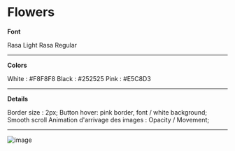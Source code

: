 # Flowers

**Font**

Rasa Light
Rasa Regular

_______________________


**Colors**

White : #F8F8F8
Black : #252525
Pink : #E5C8D3

_______________________

**Details**

Border size : 2px;
Button hover: pink border, font / white background;
Smooth scroll
Animation d'arrivage des images : Opacity / Movement;

_________________________________________________________
![image](https://user-images.githubusercontent.com/70634470/124760214-ce730200-df30-11eb-82f7-928a306d1504.png)
